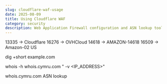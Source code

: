 ```yaml
---
slug: cloudflare-waf-usage
date: 2025-08-09
title: Using Cloudflare WAF
category: security
description: Web Application Firewall configuration and ASN lookup tools.
---
```


13335 -> Cloudflare
16276 -> OVHCloud
14618 -> AMAZON-14618
16509 -> Amazon-02 US

dig +short example.com

whois -h whois.cymru.com " -v <IP_ADDRESS>"

whois.cymru.com ASN lookup
